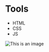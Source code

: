 # Tools

- HTML
- CSS
- JS

![This is an image](https://myoctocat.com/assets/images/base-octocat.svg)
